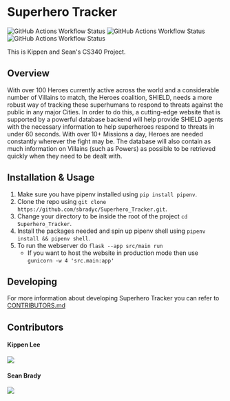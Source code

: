 # Superhero Tracker

![GitHub Actions Workflow Status](https://img.shields.io/github/actions/workflow/status/sbradyc/Superhero_Tracker/mysql.yml?label=MySQL) ![GitHub Actions Workflow Status](https://img.shields.io/github/actions/workflow/status/sbradyc/Superhero_Tracker/safety.yml?label=Safety) ![GitHub Actions Workflow Status](https://img.shields.io/github/actions/workflow/status/sbradyc/Superhero_Tracker/lint.yml?label=Flake8)


This is Kippen and Sean's CS340 Project.

## Overview

With over 100 Heroes currently active across the world and a considerable number of Villains to match, the Heroes coalition, SHIELD, needs a more robust way of tracking these superhumans to respond to threats against the public in any major Cities. In order to do this, a cutting-edge website that is supported by a powerful database backend will help provide SHIELD agents with the necessary information to help superheroes respond to threats in under 60 seconds. With over 10+ Missions a day, Heroes are needed constantly wherever the fight may be. The database will also contain as much information on Villains (such as Powers) as possible to be retrieved quickly when they need to be dealt with.

## Installation & Usage

1. Make sure you have pipenv installed using `pip install pipenv`.
2. Clone the repo using `git clone https://github.com/sbradyc/Superhero_Tracker.git`.
3. Change your directory to be inside the root of the project `cd Superhero_Tracker`.
4. Install the packages needed and spin up pipenv shell using `pipenv install && pipenv shell`.
5. To run the webserver do `flask --app src/main run`
    - If you want to host the website in production mode then use `gunicorn -w 4 'src.main:app'`

## Developing

For more information about developing Superhero Tracker you can refer to [CONTRIBUTORS.md](https://github.com/sbradyc/Superhero_Tracker/blob/main/CONTRIBUTORS.md)

## Contributors

<p>
    <h4>Kippen Lee</h4>
  <a href="https://github.com/kippenlee">
    <img src="https://skillicons.dev/icons?i=github" />
  </a>
</p>


<p> 
    <h4>Sean Brady</h4>
  <a href="https://github.com/sbradyc">
    <img src="https://skillicons.dev/icons?i=github" />
  </a>
</p>
